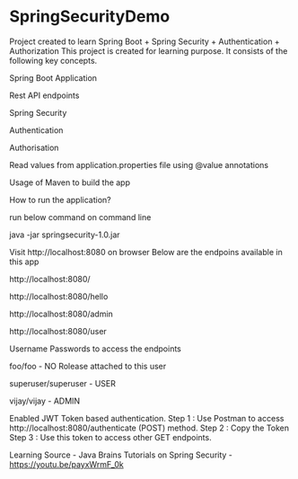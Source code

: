 # SpringSecurityDemo
Project created to learn Spring Boot + Spring Security + Authentication + Authorization
This project is created for learning purpose. It consists of the following key concepts.

Spring Boot Application

Rest API endpoints

Spring Security

Authentication

Authorisation

Read values from application.properties file using @value annotations

Usage of Maven to build the app


How to run the application?

run below command on command line

java -jar springsecurity-1.0.jar

Visit http://localhost:8080 on browser
Below are the endpoins available in this app

http://localhost:8080/

http://localhost:8080/hello

http://localhost:8080/admin

http://localhost:8080/user

Username Passwords to access the endpoints

foo/foo - NO Rolease attached to this user

superuser/superuser - USER

vijay/vijay - ADMIN

Enabled JWT Token based authentication. 
Step 1 : 
Use Postman to access http://localhost:8080/authenticate (POST) method.
Step 2 : Copy the Token
Step 3 : Use this token to access other GET endpoints.


Learning Source - Java Brains Tutorials on Spring Security - https://youtu.be/payxWrmF_0k
